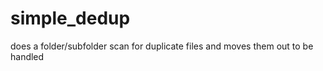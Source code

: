 simple_dedup
============

does a folder/subfolder scan for duplicate files and moves them out to be handled